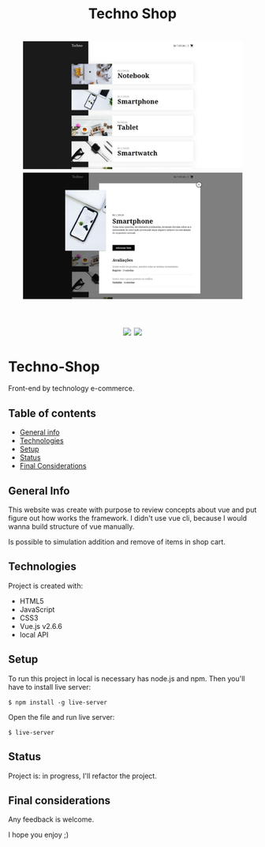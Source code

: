 <h1 align="center">
  Techno Shop
</h1>

<h1 align="center">
  <p align="center" display="flex">
    <img src='./assets/techno-home.jpg' width="445">
    <img src="./assets/techno-modal.jpg" width="445"> 
  </p>
</h1> 

<h1 align="center">
  <p display="flex">
    <img src='./assets/techno.gif' width="580">
    <img src="./assets/responsive.gif" height="350">
  </p>
</h1>

 
# Techno-Shop
Front-end by technology e-commerce.

## Table of contents
* [General info](#general-info)
* [Technologies](#technologies)
* [Setup](#setup)
* [Status](#status)
* [Final Considerations](#final-considerations)

## General Info
This website was create with purpose to review concepts about vue and put figure out how works the framework.
I didn't use vue cli, because I would wanna build structure of vue manually.

Is possible to simulation addition and remove of items in shop cart.

## Technologies
Project is created with:

* HTML5
* JavaScript
* CSS3
* Vue.js v2.6.6
* local API

## Setup
To run this project in local is necessary has node.js and npm. Then you'll have to install live server: 

```
$ npm install -g live-server
```
Open the file and run live server:

```
$ live-server
```

## Status

Project is: in progress, I'll refactor the project.

## Final considerations

Any feedback is welcome.

I hope you enjoy ;)
